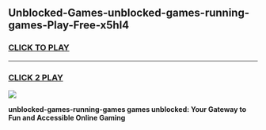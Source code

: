 
## Unblocked-Games-unblocked-games-running-games-Play-Free-x5hl4
<h3>
<a href="https://premium76.site?title=unblocked-games-running-games&ref=18A">CLICK TO PLAY</a></h3>
<hr>

<h3>
<a href="https://premium76.site?title=unblocked-games-running-games&ref=18A">CLICK 2 PLAY</a>
  
</h3>

<a href="https://premium76.site?title=unblocked-games-running-games&ref=18A"><img src="https://clearcache.store/games.png"></a>


**unblocked-games-running-games games unblocked: Your Gateway to Fun and Accessible Online Gaming**
